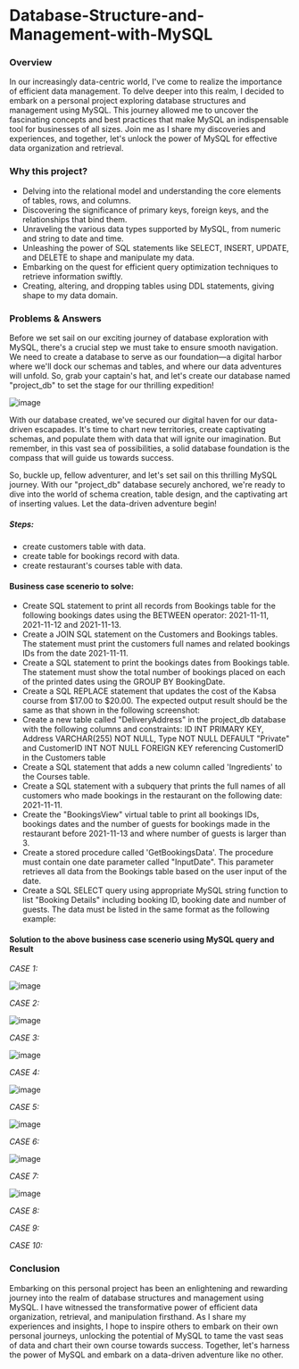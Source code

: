 # Database-Structure-and-Management-with-MySQL

### Overview
In our increasingly data-centric world, I've come to realize the importance of efficient data management. To delve deeper into this realm, I decided to embark on a personal project exploring database structures and management using MySQL. This journey allowed me to uncover the fascinating concepts and best practices that make MySQL an indispensable tool for businesses of all sizes. Join me as I share my discoveries and experiences, and together, let's unlock the power of MySQL for effective data organization and retrieval.

### Why this project?
- Delving into the relational model and understanding the core elements of tables, rows, and columns.
- Discovering the significance of primary keys, foreign keys, and the relationships that bind them.
- Unraveling the various data types supported by MySQL, from numeric and string to date and time.
- Unleashing the power of SQL statements like SELECT, INSERT, UPDATE, and DELETE to shape and manipulate my data.
- Embarking on the quest for efficient query optimization techniques to retrieve information swiftly.
- Creating, altering, and dropping tables using DDL statements, giving shape to my data domain.

### Problems & Answers
Before we set sail on our exciting journey of database exploration with MySQL, there's a crucial step we must take to ensure smooth navigation. We need to create a database to serve as our foundation—a digital harbor where we'll dock our schemas and tables, and where our data adventures will unfold. So, grab your captain's hat, and let's create our database named "project_db" to set the stage for our thrilling expedition!

  ![image](https://github.com/wonders12/Database-Structure-and-Management-with-MySQL/assets/50216723/fb4f0e6b-fa0f-497d-aa8a-a2f52fc136a9)

With our database created, we've secured our digital haven for our data-driven escapades. It's time to chart new territories, create captivating schemas, and populate them with data that will ignite our imagination. But remember, in this vast sea of possibilities, a solid database foundation is the compass that will guide us towards success.

So, buckle up, fellow adventurer, and let's set sail on this thrilling MySQL journey. With our "project_db" database securely anchored, we're ready to dive into the world of schema creation, table design, and the captivating art of inserting values. Let the data-driven adventure begin!

##### Steps:
- create customers table with data.
- create table for bookings record with data.
- create restaurant's courses table with data.

#### Business case scenerio to solve:
- Create SQL statement to print all records from Bookings table for the following bookings dates using the BETWEEN operator: 2021-11-11, 2021-11-12 and 2021-11-13. 
- Create a JOIN SQL statement on the Customers and Bookings tables. The statement must print the customers full names and related bookings IDs from the date 2021-11-11.
- Create a SQL statement to print the bookings dates from Bookings table. The statement must show the total number of bookings placed on each of the printed dates using the GROUP BY BookingDate. 
- Create a SQL REPLACE statement that updates the cost of the Kabsa course from $17.00 to $20.00. The expected output result should be the same as that shown in the following screenshot:
- Create a new table called "DeliveryAddress" in the project_db database with the following columns and constraints: ID INT PRIMARY KEY, Address VARCHAR(255) NOT NULL, Type NOT NULL DEFAULT "Private" and CustomerID INT NOT NULL FOREIGN KEY referencing CustomerID in the Customers table
- Create a SQL statement that adds a new column called 'Ingredients' to the Courses table.
- Create a SQL statement with a subquery that prints the full names of all customers who made bookings in the restaurant on the following date: 2021-11-11.
- Create the "BookingsView" virtual table to print all bookings IDs, bookings dates and the number of guests for bookings made in the restaurant before 2021-11-13 and where number of guests is larger than 3.
- Create a stored procedure called 'GetBookingsData'. The procedure must contain one date parameter called "InputDate". This parameter retrieves all data from the Bookings table based on the user input of the date.
- Create a SQL SELECT query using appropriate MySQL string function to list "Booking Details" including booking ID, booking date and number of guests. The data must be listed in the same format as the following example:

#### Solution to the above business case scenerio using MySQL query and Result
*CASE 1:* 

![image](https://github.com/wonders12/Database-Structure-and-Management-with-MySQL/assets/50216723/1a9bbe71-8f24-4d39-91a4-5c239130609d)

*CASE 2:*

![image](https://github.com/wonders12/Database-Structure-and-Management-with-MySQL/assets/50216723/489a2da5-7487-4248-b333-e91248fd4492)

*CASE 3:*

![image](https://github.com/wonders12/Database-Structure-and-Management-with-MySQL/assets/50216723/1617b105-8730-4b6d-a6e6-8e15670f18e3)

*CASE 4:*

![image](https://github.com/wonders12/Database-Structure-and-Management-with-MySQL/assets/50216723/b9cc692d-b13b-4c8b-b0ce-9b480095a4e6)

*CASE 5:*

![image](https://github.com/wonders12/Database-Structure-and-Management-with-MySQL/assets/50216723/cdfffe3a-ae67-4713-9d9c-fc5297d541c1)


*CASE 6:*

![image](https://github.com/wonders12/Database-Structure-and-Management-with-MySQL/assets/50216723/c5438ee5-cd6d-4204-8a92-340e84831058)

*CASE 7:*

![image](https://github.com/wonders12/Database-Structure-and-Management-with-MySQL/assets/50216723/756f2f7a-2087-4133-a394-0e8bea098002)


*CASE 8:*

*CASE 9:*

*CASE 10:*





### Conclusion
Embarking on this personal project has been an enlightening and rewarding journey into the realm of database structures and management using MySQL. I have witnessed the transformative power of efficient data organization, retrieval, and manipulation firsthand. As I share my experiences and insights, I hope to inspire others to embark on their own personal journeys, unlocking the potential of MySQL to tame the vast seas of data and chart their own course towards success. Together, let's harness the power of MySQL and embark on a data-driven adventure like no other.
